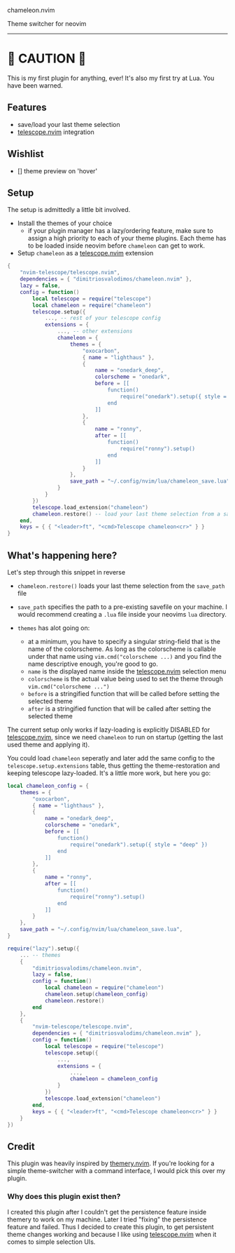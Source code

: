 chameleon.nvim

Theme switcher for neovim

---

# :construction: CAUTION :construction:

This is my first plugin for anything, ever! It's also my first try at Lua. You have been warned.

## Features

- save/load your last theme selection
- [telescope.nvim](https://github.com/nvim-telescope/telescope.nvim) integration

## Wishlist

- [] theme preview on 'hover'

## Setup

The setup is admittedly a little bit involved.

- Install the themes of your choice
  - if your plugin manager has a lazy/ordering feature, make sure to assign a high priority to each of your theme plugins. Each theme has to be loaded inside neovim before `chameleon` can get to work.
- Setup `chameleon` as a [telescope.nvim](https://github.com/nvim-telescope/telescope.nvim) extension

```lua
{
    "nvim-telescope/telescope.nvim",
    dependencies = { "dimitriosvalodimos/chameleon.nvim" },
    lazy = false,
    config = function()
        local telescope = require("telescope")
        local chameleon = require("chameleon")
        telescope.setup({
            ..., -- rest of your telescope config
            extensions = {
                ..., -- other extensions
                chameleon = {
                    themes = {
                        "oxocarbon",
                        { name = "lighthaus" },
                        {
                            name = "onedark_deep",
                            colorscheme = "onedark",
                            before = [[
                                function()
                                    require("onedark").setup({ style = "deep" })
                                end
                            ]]
                        },
                        {
                            name = "ronny",
                            after = [[
                                function()
                                    require("ronny").setup()
                                end
                            ]]
                        }
                    },
                    save_path = "~/.config/nvim/lua/chameleon_save.lua",
                }
            }
        })
        telescope.load_extension("chameleon")
        chameleon.restore() -- load your last theme selection from a save-file
    end,
    keys = { { "<leader>ft", "<cmd>Telescope chameleon<cr>" } }
}
```

## What's happening here?

Let's step through this snippet in reverse

- `chameleon.restore()` loads your last theme selection from the `save_path` file
- `save_path` specifies the path to a pre-existing savefile on your machine. I would recommend creating a `.lua` file inside your neovims `lua` directory.
- `themes` has alot going on:

  - at a minimum, you have to specify a singular string-field that is the name of the colorscheme. As long as the colorscheme is callable under that name using `vim.cmd("colorscheme ...)` and you find the name descriptive enough, you're good to go.
  - `name` is the displayed name inside the [telescope.nvim](https://github.com/nvim-telescope/telescope.nvim) selection menu
  - `colorscheme` is the actual value being used to set the theme through `vim.cmd("colorscheme ...")`
  - `before` is a stringified function that will be called before setting the selected theme
  - `after` is a stringified function that will be called after setting the selected theme

The current setup only works if lazy-loading is explicitly DISABLED for [telescope.nvim](https://github.com/nvim-telescope/telescope.nvim), since we need `chameleon` to run on startup (getting the last used theme and applying it).

You could load `chameleon` seperatly and later add the same config to the `telescope.setup.extensions` table, thus getting the theme-restoration and keeping telescope lazy-loaded. It's a little more work, but here you go:

```lua
local chameleon_config = {
    themes = {
        "oxocarbon",
        { name = "lighthaus" },
        {
            name = "onedark_deep",
            colorscheme = "onedark",
            before = [[
                function()
                    require("onedark").setup({ style = "deep" })
                end
            ]]
        },
        {
            name = "ronny",
            after = [[
                function()
                    require("ronny").setup()
                end
            ]]
        }
    },
    save_path = "~/.config/nvim/lua/chameleon_save.lua",
}

require("lazy").setup({
    ... -- themes
    {
        "dimitriosvalodims/chameleon.nvim",
        lazy = false,
        config = function()
            local chameleon = require("chameleon")
            chameleon.setup(chameleon_config)
            chameleon.restore()
        end
    },
    {
        "nvim-telescope/telescope.nvim",
        dependencies = { "dimitriosvalodims/chameleon.nvim" },
        config = function()
            local telescope = require("telescope")
            telescope.setup({
                ...,
                extensions = {
                    ...,
                    chameleon = chameleon_config
                }
            })
            telescope.load_extension("chameleon")
        end,
        keys = { { "<leader>ft", "<cmd>Telescope chameleon<cr>" } }
    }
})
```

## Credit

This plugin was heavily inspired by [themery.nvim](https://github.com/zaldih/themery.nvim). If you're looking for a simple theme-switcher with a command interface, I would pick this over my plugin.

### Why does this plugin exist then?

I created this plugin after I couldn't get the persistence feature inside themery to work on my machine. Later I tried "fixing" the persistence feature and failed. Thus I decided to create this plugin, to get persistent theme changes working and because I like using [telescope.nvim](https://github.com/nvim-telescope/telescope.nvim) when it comes to simple selection UIs.
